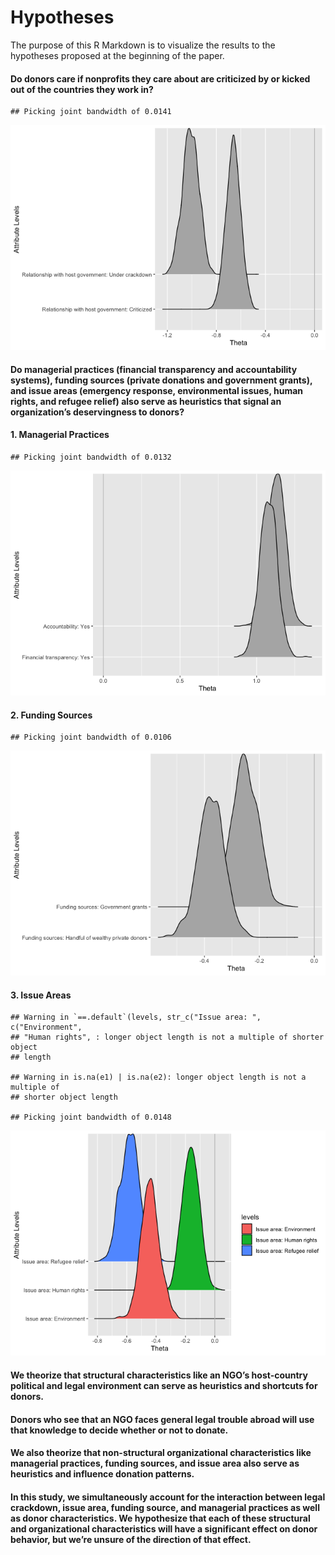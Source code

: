 Hypotheses
================

The purpose of this R Markdown is to visualize the results to the hypotheses proposed at the beginning of the paper.

#### Do donors care if nonprofits they care about are criticized by or kicked out of the countries they work in?

    ## Picking joint bandwidth of 0.0141

![](Hypotheses_files/figure-markdown_github/unnamed-chunk-1-1.png)

#### Do managerial practices (financial transparency and accountability systems), funding sources (private donations and government grants), and issue areas (emergency response, environmental issues, human rights, and refugee relief) also serve as heuristics that signal an organization’s deservingness to donors?

#### 1. Managerial Practices

    ## Picking joint bandwidth of 0.0132

![](Hypotheses_files/figure-markdown_github/unnamed-chunk-2-1.png)

#### 2. Funding Sources

    ## Picking joint bandwidth of 0.0106

![](Hypotheses_files/figure-markdown_github/unnamed-chunk-3-1.png)

#### 3. Issue Areas

    ## Warning in `==.default`(levels, str_c("Issue area: ", c("Environment",
    ## "Human rights", : longer object length is not a multiple of shorter object
    ## length

    ## Warning in is.na(e1) | is.na(e2): longer object length is not a multiple of
    ## shorter object length

    ## Picking joint bandwidth of 0.0148

![](Hypotheses_files/figure-markdown_github/unnamed-chunk-4-1.png)

#### We theorize that structural characteristics like an NGO’s host-country political and legal environment can serve as heuristics and shortcuts for donors.

#### Donors who see that an NGO faces general legal trouble abroad will use that knowledge to decide whether or not to donate.

#### We also theorize that non-structural organizational characteristics like managerial practices, funding sources, and issue area also serve as heuristics and influence donation patterns.

#### In this study, we simultaneously account for the interaction between legal crackdown, issue area, funding source, and managerial practices as well as donor characteristics. We hypothesize that each of these structural and organizational characteristics will have a significant effect on donor behavior, but we’re unsure of the direction of that effect.

